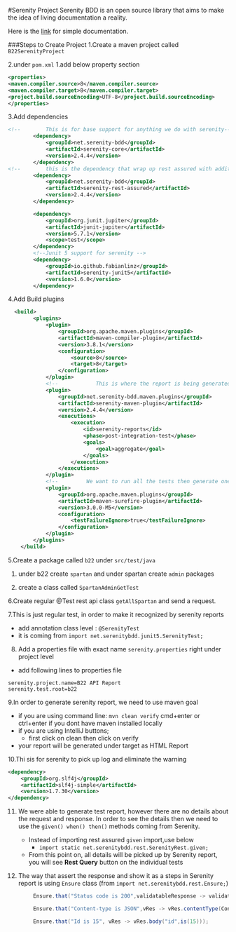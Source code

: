 #Serenity Project
Serenity BDD is an open source library that aims to make the idea of living documentation a reality.

Here is the [link](https://serenity-bdd.github.io/theserenitybook/latest/index.html) for simple documentation.

###Steps to Create Project
1.Create a maven project called `B22SerenityProject`

2.under `pom.xml`
1.add below property section
```xml 
<properties>
<maven.compiler.source>8</maven.compiler.source>
<maven.compiler.target>8</maven.compiler.target>
<project.build.sourceEncoding>UTF-8</project.build.sourceEncoding>
</properties>
```
3.Add dependencies
```xml
<!--        This is for base support for anything we do with serenity-->
        <dependency>
            <groupId>net.serenity-bdd</groupId>
            <artifactId>serenity-core</artifactId>
            <version>2.4.4</version>
        </dependency>
<!--        this is the dependency that wrap up rest assured with additional serenity support-->
        <dependency>
            <groupId>net.serenity-bdd</groupId>
            <artifactId>serenity-rest-assured</artifactId>
            <version>2.4.4</version>
        </dependency>

        <dependency>
            <groupId>org.junit.jupiter</groupId>
            <artifactId>junit-jupiter</artifactId>
            <version>5.7.1</version>
            <scope>test</scope>
        </dependency>
        <!--Junit 5 support for serenity -->
        <dependency>
            <groupId>io.github.fabianlinz</groupId>
            <artifactId>serenity-junit5</artifactId>
            <version>1.6.0</version>
        </dependency>

```

4.Add Build plugins
```xml
  <build>
        <plugins>
            <plugin>
                <groupId>org.apache.maven.plugins</groupId>
                <artifactId>maven-compiler-plugin</artifactId>
                <version>3.8.1</version>
                <configuration>
                    <source>8</source>
                    <target>8</target>
                </configuration>
            </plugin>
            <!--            This is where the report is being generated after the test run -->
            <plugin>
                <groupId>net.serenity-bdd.maven.plugins</groupId>
                <artifactId>serenity-maven-plugin</artifactId>
                <version>2.4.4</version>
                <executions>
                    <execution>
                        <id>serenity-reports</id>
                        <phase>post-integration-test</phase>
                        <goals>
                            <goal>aggregate</goal>
                        </goals>
                    </execution>
                </executions>
            </plugin>
            <!--         We want to run all the tests then generate one report -->
            <plugin>
                <groupId>org.apache.maven.plugins</groupId>
                <artifactId>maven-surefire-plugin</artifactId>
                <version>3.0.0-M5</version>
                <configuration>
                    <testFailureIgnore>true</testFailureIgnore>
                </configuration>
            </plugin>
        </plugins>
    </build>
```
5.Create a package called `b22` under `src/test/java`
1. under b22 create `spartan` and under spartan create `admin` packages

2. create a class called `SpartanAdminGetTest`

6.Create regular @Test rest api class `getAllSpartan` and send a request.

7.This is just regular test, in order to make it recognized by serenity reports
* add annotation class level : `@SerenityTest`
* it is coming from `import net.serenitybdd.junit5.SerenityTest;
  `

8. Add a properties file with exact name `serenity.properties`
   right under project level
* add following lines to properties file
```properties
serenity.project.name=B22 API Report
serenity.test.root=b22
```
9.In order to generate serenity report, we need to use maven goal
* if you are using command line: `mvn clean verify`  cmd+enter or ctrl+enter if you dont have maven installed locally
* if you are using IntelliJ buttons;
    * first click on clean then click on verify
* your report will be generated under target as HTML Report

10.Thi sis for serenity to pick up log and eliminate the warning
```xml
<dependency>
    <groupId>org.slf4j</groupId>
    <artifactId>slf4j-simple</artifactId>
    <version>1.7.30</version>
</dependency>
```
11. We were able to generate test report, however there are no details about the request and response.
    In order to see the details then we need to use the `given() when() then()` methods coming from Serenity.
    * Instead of importing rest assured `given` import,use below
        * `import static net.serenitybdd.rest.SerenityRest.given;`
    * From this point on, all details will be picked up by Serenity report, you will see **Rest Query** button on the individual tests

12. The way that assert the response and show it as a steps in Serenity report is using `Ensure` class (from `import net.serenitybdd.rest.Ensure;`)
```java
        Ensure.that("Status code is 200",validatableResponse -> validatableResponse.statusCode(201) );

        Ensure.that("Content-type is JSON",vRes -> vRes.contentType(ContentType.JSON));

        Ensure.that("Id is 15", vRes -> vRes.body("id",is(15)));

```


